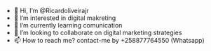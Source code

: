 - 👋 Hi, I’m @Ricardoliveirajr
- 👀 I’m interested in digital makreting
- 🌱 I’m currently learning comunication
- 💞️ I’m looking to collaborate on digital marketing strategies
- 📫 How to reach me? contact-me by +258877764550 (Whatsapp)

<!---
Ricardoliveirajr/Ricardoliveirajr is a ✨ special ✨ repository because its `README.md` (this file) appears on your GitHub profile.
You can click the Preview link to take a look at your changes.
--->
